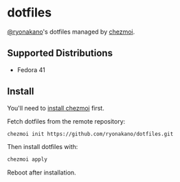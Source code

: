 # dotfiles
[@ryonakano](https://github.com/ryonakano)'s dotfiles managed by [chezmoi](https://www.chezmoi.io/).

## Supported Distributions
- Fedora 41

## Install
You'll need to [install chezmoi](https://www.chezmoi.io/install/) first.

Fetch dotfiles from the remote repository:

```bash
chezmoi init https://github.com/ryonakano/dotfiles.git
```

Then install dotfiles with:

```bash
chezmoi apply
```

Reboot after installation.
